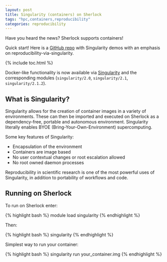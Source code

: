 ```yaml
---
layout: post
title: Singularity (containers) on Sherlock
tags: "hpc,containers,reproducibility"
categories: reproducibility
---
```


<p class="message">
Have you heard the news? Sherlock supports containers!
</p>

Quick start! Here is a <a href="https://github.com/cjprybol/reproducibility-via-singularity" target="_blank">GitHub repo</a> with Singularity demos with an emphasis on reproducibility-via-singularity.

{% include toc.html %}

Docker-like functionality is now available via <a href="http://singularity.lbl.gov" target="_blank">Singularity</a> and the corresponding modules (`singularity/2.0`, `singularity/2.1`, `singularity/2.1.2`).

## What is Singularity?
Singularity allows for the creation of container images in a variety of environments. These can then be imported and executed on Sherlock as a dependency-free, portable and autonomous environment. Singularity literally enables BYOE (Bring-Your-Own-Environment) supercomputing.

Some key features of Singularity:

* Encapsulation of the environment
* Containers are image based
* No user contextual changes or root escalation allowed
* No root owned daemon processes

Reproducibility in scientific research is one of the most powerful uses of Singularity, in addition to portability of workflows and code.


## Running on Sherlock

To run on Sherlock enter:

 
{% highlight bash %}
module load singularity
{% endhighlight %}

Then:

{% highlight bash %}
singularity
{% endhighlight %}

Simplest way to run your container:

{% highlight bash %}
singularity run your_container.img
{% endhighlight %}

